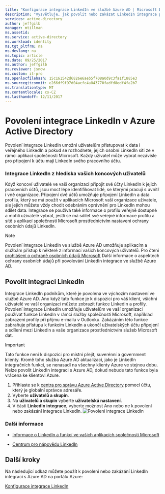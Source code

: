 ```yaml
---
title: "Konfigurace integrace LinkedIn ve službě Azure AD | Microsoft Docs"
description: "Vysvětluje, jak povolit nebo zakázat LinkedIn integrace pro aplikace společnosti Microsoft v Azure Active Directory."
services: active-directory
author: jeffgilb
manager: mtillman
ms.assetid: 
ms.service: active-directory
ms.workload: identity
ms.tgt_pltfrm: na
ms.devlang: na
ms.topic: article
ms.date: 09/25/2017
ms.author: jeffgilb
ms.reviewer: jsnow
ms.custom: it-pro
ms.openlocfilehash: 15c161542d6826e6aeb5f708a0d9c3fa1f1885e3
ms.sourcegitcommit: e266df9f97d04acfc4a843770fadfd8edf4fa2b7
ms.translationtype: MT
ms.contentlocale: cs-CZ
ms.lasthandoff: 12/11/2017
---
```

# <a name="enabling-linkedin-integration-in-azure-active-directory"></a>Povolení integrace LinkedIn v Azure Active Directory
Povolení integrace LinkedIn umožní uživatelům přistupovat k data i veřejného LinkedIn a pokud se rozhodnete, jejich osobní LinkedIn síti ze v rámci aplikací společnosti Microsoft. Každý uživatel může vybrat nezávisle pro připojení k účtu mají LinkedIn svého pracovního účtu.

### <a name="linkedin-integration-from-your-end-users-perspective"></a>Integrace LinkedIn z hlediska vašich koncových uživatelů
Když koncoví uživatelé ve vaší organizaci připojit své účty LinkedIn k jejich pracovních účtů, jsou moct lépe identifikovat lidé, se kterými pracují s uvnitř i vně organizace. Připojení dvě účtů umožňuje připojení LinkedIn a data profilu, který se má použít v aplikacích Microsoft vaší organizace uživatele, ale jejich můžete vždy chodit odebráním oprávnění pro LinkedIn mohou sdílet data. Integrace se používá také informace o profilu veřejně dostupné a mohli uživatelé vybrat, jestli se má sdílet své veřejné informace profilu a sítě s aplikací společnosti Microsoft prostřednictvím nastavení ochrany osobních údajů LinkedIn.

>[!NOTE]
> Povolení integrace LinkedIn ve službě Azure AD umožňuje aplikacím a službám přístup k některé z informací vašich koncových uživatelů. Pro čtení [prohlášení o ochraně osobních údajů Microsoft](https://privacy.microsoft.com/privacystatement/) Další informace o aspektech ochrany osobních údajů při povolování LinkedIn integrace ve službě Azure AD. 

## <a name="enable-linkedin-integration"></a>Povolit integraci LinkedIn
Integrace LinkedIn podnikům, které je povolena ve výchozím nastavení ve službě Azure AD. Ano když tato funkce je k dispozici pro váš klient, všichni uživatelé ve vaší organizaci můžete zobrazit funkce LinkedIn a profily. Povolení integrace LinkedIn umožňuje uživatelům ve vaší organizaci používat funkce LinkedIn v rámci služby společnosti Microsoft, například zobrazení profily při příjmu e-mailu v Outlooku. Zakázáním této funkce zabraňuje přístupu k funkcím LinkedIn a ukončí uživatelských účtu připojení a sdílení mezi LinkedIn a vaše organizace prostřednictvím služeb Microsoft dat.

> [!IMPORTANT]
> Tato funkce není k dispozici pro místní přejít, suverénní a government klienty. Kromě toho služba Azure AD aktualizací, jako je LinkedIn integračních funkcí, se nenasadí na všechny klienty Azure ve stejnou dobu. Nelze povolit LinkedIn integraci s Azure AD, dokud nebude tato funkce byla vrácena ke klientovi Azure.

1. Přihlaste se k [centra pro správu Azure Active Directory](https://aad.portal.azure.com/) pomocí účtu, který je globální správce adresáře.
2. Vyberte **uživatelů a skupin**.
3. Na **uživatelů a skupin** vyberte **uživatelská nastavení**.
4. V části **LinkedIn integrace**, vyberte možnost Ano nebo ne k povolení nebo zakázání integrace LinkedIn.
   ![Povolení integrace LinkedIn](./media/linkedin-integration/LinkedIn-integration.PNG)

### <a name="learn-more"></a>Další informace 
* [Informace o LinkedIn a funkcí ve vašich aplikacích společnosti Microsoft](https://go.microsoft.com/fwlink/?linkid=850740)

* [Centrum pro nápovědu LinkedIn](https://www.linkedin.com/help/linkedin)

## <a name="next-steps"></a>Další kroky
Na následující odkaz můžete použít k povolení nebo zakázání LinkedIn integraci s Azure AD na portálu Azure:

[Konfigurace integrace LinkedIn](https://aad.portal.azure.com/#blade/Microsoft_AAD_IAM/UserManagementMenuBlade/UserSettings) 